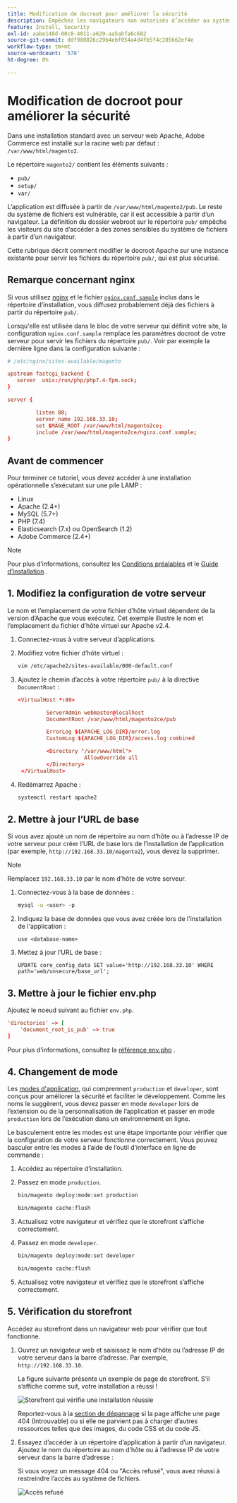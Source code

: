 ```yaml
---
title: Modification de docroot pour améliorer la sécurité
description: Empêchez les navigateurs non autorisés d’accéder au système de fichiers sur site d’Adobe Commerce.
feature: Install, Security
exl-id: aabe148d-00c8-4011-a629-aa5abfa6c682
source-git-commit: ddf988826c29b4ebf054a4d4fb5f4c285662ef4e
workflow-type: tm+mt
source-wordcount: '578'
ht-degree: 0%

---
```


# Modification de docroot pour améliorer la sécurité

Dans une installation standard avec un serveur web Apache, Adobe Commerce est installé sur la racine web par défaut : `/var/www/html/magento2`.

Le répertoire `magento2/` contient les éléments suivants :

- `pub/`
- `setup/`
- `var/`

L’application est diffusée à partir de `/var/www/html/magento2/pub`. Le reste du système de fichiers est vulnérable, car il est accessible à partir d’un navigateur.
La définition du dossier webroot sur le répertoire `pub/` empêche les visiteurs du site d’accéder à des zones sensibles du système de fichiers à partir d’un navigateur.

Cette rubrique décrit comment modifier le docroot Apache sur une instance existante pour servir les fichiers du répertoire `pub/`, qui est plus sécurisé.

## Remarque concernant nginx

Si vous utilisez [nginx](../prerequisites/web-server/nginx.md) et le fichier [`nginx.conf.sample`](https://github.com/magento/magento2/blob/2.4/nginx.conf.sample) inclus dans le répertoire d’installation, vous diffusez probablement déjà des fichiers à partir du répertoire `pub/`.

Lorsqu&#39;elle est utilisée dans le bloc de votre serveur qui définit votre site, la configuration `nginx.conf.sample` remplace les paramètres docroot de votre serveur pour servir les fichiers du répertoire `pub/`. Voir par exemple la dernière ligne dans la configuration suivante :

```conf
# /etc/nginx/sites-available/magento

upstream fastcgi_backend {
   server  unix:/run/php/php7.4-fpm.sock;
}

server {

         listen 80;
         server_name 192.168.33.10;
         set $MAGE_ROOT /var/www/html/magento2ce;
         include /var/www/html/magento2ce/nginx.conf.sample;
}
```

## Avant de commencer

Pour terminer ce tutoriel, vous devez accéder à une installation opérationnelle s’exécutant sur une pile LAMP :

- Linux
- Apache (2.4+)
- MySQL (5.7+)
- PHP (7.4)
- Elasticsearch (7.x) ou OpenSearch (1.2)
- Adobe Commerce (2.4+)

>[!NOTE]
>
>Pour plus d’informations, consultez les [Conditions préalables](../prerequisites/overview.md) et le [Guide d’installation](../overview.md) .

## 1. Modifiez la configuration de votre serveur

Le nom et l’emplacement de votre fichier d’hôte virtuel dépendent de la version d’Apache que vous exécutez. Cet exemple illustre le nom et l’emplacement du fichier d’hôte virtuel sur Apache v2.4.

1. Connectez-vous à votre serveur d’applications.
1. Modifiez votre fichier d’hôte virtuel :

   ```bash
   vim /etc/apache2/sites-available/000-default.conf
   ```

1. Ajoutez le chemin d’accès à votre répertoire `pub/` à la directive `DocumentRoot` :

   ```conf
   <VirtualHost *:80>
   
            ServerAdmin webmaster@localhost
            DocumentRoot /var/www/html/magento2ce/pub
   
            ErrorLog ${APACHE_LOG_DIR}/error.log
            CustomLog ${APACHE_LOG_DIR}/access.log combined
   
            <Directory "/var/www/html">
                        AllowOverride all
            </Directory>
    </VirtualHost>
   ```

1. Redémarrez Apache :

   ```bash
   systemctl restart apache2
   ```

## 2. Mettre à jour l’URL de base

Si vous avez ajouté un nom de répertoire au nom d’hôte ou à l’adresse IP de votre serveur pour créer l’URL de base lors de l’installation de l’application (par exemple, `http://192.168.33.10/magento2`), vous devez la supprimer.

>[!NOTE]
>
>Remplacez `192.168.33.10` par le nom d’hôte de votre serveur.

1. Connectez-vous à la base de données :

   ```bash
   mysql -u <user> -p
   ```

1. Indiquez la base de données que vous avez créée lors de l&#39;installation de l&#39;application :

   ```shell
   use <database-name>
   ```

1. Mettez à jour l’URL de base :

   ```shell
   UPDATE core_config_data SET value='http://192.168.33.10' WHERE path='web/unsecure/base_url';
   ```

## 3. Mettre à jour le fichier env.php

Ajoutez le noeud suivant au fichier `env.php`.

```conf
'directories' => [
    'document_root_is_pub' => true
]
```

Pour plus d’informations, consultez la [référence env.php](../../configuration/reference/config-reference-envphp.md) .

## 4. Changement de mode

Les [modes d&#39;application](../../configuration/bootstrap/application-modes.md), qui comprennent `production` et `developer`, sont conçus pour améliorer la sécurité et faciliter le développement. Comme les noms le suggèrent, vous devez passer en mode `developer` lors de l’extension ou de la personnalisation de l’application et passer en mode `production` lors de l’exécution dans un environnement en ligne.

Le basculement entre les modes est une étape importante pour vérifier que la configuration de votre serveur fonctionne correctement. Vous pouvez basculer entre les modes à l’aide de l’outil d’interface en ligne de commande :

1. Accédez au répertoire d’installation.
1. Passez en mode `production`.

   ```bash
   bin/magento deploy:mode:set production
   ```

   ```bash
   bin/magento cache:flush
   ```

1. Actualisez votre navigateur et vérifiez que le storefront s’affiche correctement.
1. Passez en mode `developer`.

   ```bash
   bin/magento deploy:mode:set developer
   ```

   ```bash
   bin/magento cache:flush
   ```

1. Actualisez votre navigateur et vérifiez que le storefront s’affiche correctement.

## 5. Vérification du storefront

Accédez au storefront dans un navigateur web pour vérifier que tout fonctionne.

1. Ouvrez un navigateur web et saisissez le nom d’hôte ou l’adresse IP de votre serveur dans la barre d’adresse. Par exemple, `http://192.168.33.10`.

   La figure suivante présente un exemple de page de storefront. S’il s’affiche comme suit, votre installation a réussi !

   ![Storefront qui vérifie une installation réussie](../../assets/installation/install-success_store.png)

   Reportez-vous à la [section de dépannage](https://support.magento.com/hc/en-us/articles/360032994352) si la page affiche une page 404 (Introuvable) ou si elle ne parvient pas à charger d’autres ressources telles que des images, du code CSS et du code JS.

1. Essayez d’accéder à un répertoire d’application à partir d’un navigateur. Ajoutez le nom du répertoire au nom d’hôte ou à l’adresse IP de votre serveur dans la barre d’adresse :

   Si vous voyez un message 404 ou &quot;Accès refusé&quot;, vous avez réussi à restreindre l’accès au système de fichiers.

   ![Accès refusé](../../assets/installation/access-denied.png)
